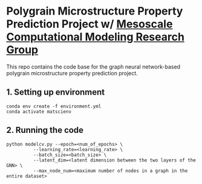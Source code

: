 # Polygrain Microstructure Property Prediction Project w/ [Mesoscale Computational Modeling Research Group](https://mesomod.weebly.com/datasets.html)

This repo contains the code base for the graph neural network-based polygrain microstructure property prediction project.

## 1. Setting up environment
```
conda env create -f environment.yml
conda activate matscienv
```

## 2. Running the code
```
python modelcv.py --epoch=<num_of_epochs> \
		  --learning_rate=<learning_rate> \
		  --batch_size=<batch_size> \
		  --latent_dim=<latent dimension between the two layers of the GNN> \
		  --max_node_num=<maximum number of nodes in a graph in the entire dataset>
```

